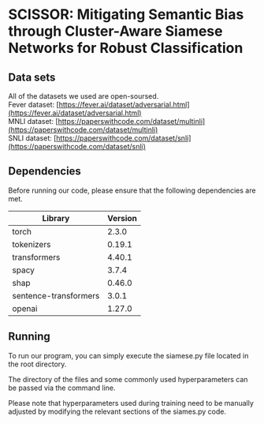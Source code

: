 SCISSOR: Mitigating Semantic Bias through Cluster-Aware Siamese Networks for Robust Classification
====


Data sets
----
All of the datasets we used are open-soursed.<br>
Fever dataset: [https://fever.ai/dataset/adversarial.html](https://fever.ai/dataset/adversarial.html)<br>
MNLI dataset: [https://paperswithcode.com/dataset/multinli](https://paperswithcode.com/dataset/multinli)<br>
SNLI dataset: [https://paperswithcode.com/dataset/snli](https://paperswithcode.com/dataset/snli)<br>

Dependencies
----
Before running our code, please ensure that the following dependencies are met.<br> 

| Library  | Version |
| ------------- | ------------- |
| torch  | 2.3.0  |
| tokenizers  | 0.19.1  |
| transformers  | 4.40.1  |
| spacy  | 3.7.4  |
| shap  | 0.46.0  |
| sentence-transformers  | 3.0.1  |
| openai  | 1.27.0  |

Running
----
To run our program, you can simply execute the siamese.py file located in the root directory.<br> 

The directory of the files and some commonly used hyperparameters can be passed via the command line.<br> 

Please note that hyperparameters used during training need to be manually adjusted by modifying the relevant sections of the siames.py code.<br> 


